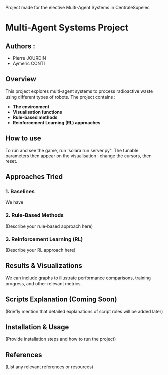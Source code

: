 Project made for the elective Multi-Agent Systems in CentraleSupelec

# Multi-Agent Systems Project

## Authors :
- Pierre JOURDIN
- Aymeric CONTI

## Overview
This project explores multi-agent systems to process radioactive waste using different types of robots.
The project contains :
- **The environment**
- **Visualisation functions**
- **Rule-based methods**
- **Reinforcement Learning (RL) approaches**

## How to use
To run and see the game, run 'solara run server.py". The tunable parameters then appear on the visualisation : change the cursors, then reset.

## Approaches Tried
### 1. Baselines

We have 

### 2. Rule-Based Methods
(Describe your rule-based approach here)

### 3. Reinforcement Learning (RL)
(Describe your RL approach here)

## Results & Visualizations
We can include graphs to illustrate performance comparisons, training progress, and other relevant metrics.

## Scripts Explanation (Coming Soon)
(Briefly mention that detailed explanations of script roles will be added later)

## Installation & Usage
(Provide installation steps and how to run the project)

## References
(List any relevant references or resources)
